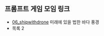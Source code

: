 ## 프롬프트 게임 모임 링크

- [06_shipwithdrone](https://labs.google/fx/ko/tools/whisk/share/1pfmqatao0000/) 미래에 있을 법한 바다 풍경
- 목록 2


## 
